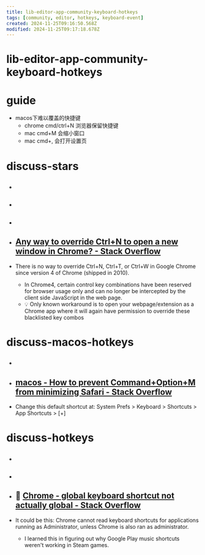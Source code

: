 ```yaml
---
title: lib-editor-app-community-keyboard-hotkeys
tags: [community, editor, hotkeys, keyboard-event]
created: 2024-11-25T09:16:50.568Z
modified: 2024-11-25T09:17:18.678Z
---
```


# lib-editor-app-community-keyboard-hotkeys

# guide

- macos下难以覆盖的快捷键
  - chrome cmd/ctrl+N 浏览器保留快捷键
  - mac cmd+M 会缩小窗口
  - mac cmd+, 会打开设置页
# discuss-stars
- ## 

- ## 

- ## 

- ## [Any way to override Ctrl+N to open a new window in Chrome? - Stack Overflow](https://stackoverflow.com/questions/38838302/any-way-to-override-ctrln-to-open-a-new-window-in-chrome)
- There is no way to override Ctrl+N, Ctrl+T, or Ctrl+W in Google Chrome since version 4 of Chrome (shipped in 2010).
  - In Chrome4, certain control key combinations have been reserved for browser usage only and can no longer be intercepted by the client side JavaScript in the web page.
  - 💡 Only known workaround is to open your webpage/extension as a Chrome app where it will again have permission to override these blacklisted key combos

# discuss-macos-hotkeys
- ## 

- ## [macos - How to prevent Command+Option+M from minimizing Safari - Stack Overflow](https://stackoverflow.com/questions/40249043/how-to-prevent-commandoptionm-from-minimizing-safari)
- Change this default shortcut at: System Prefs > Keyboard > Shortcuts > App Shortcuts > [+]

# discuss-hotkeys
- ## 

- ## 

- ## 🤔 [Chrome - global keyboard shortcut not actually global - Stack Overflow](https://stackoverflow.com/questions/34366233/chrome-global-keyboard-shortcut-not-actually-global)
- It could be this: Chrome cannot read keyboard shortcuts for applications running as Administrator, unless Chrome is also ran as administrator. 
  - I learned this in figuring out why Google Play music shortcuts weren't working in Steam games.
